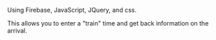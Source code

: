 Using Firebase, JavaScript, JQuery, and css.

This allows you to enter a "train" time and get back information on the arrival.
